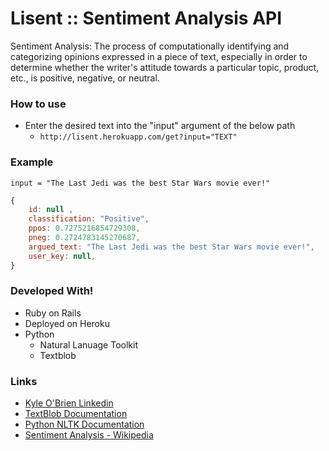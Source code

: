 # Lisent :: Sentiment Analysis API

Sentiment Analysis: The process of computationally identifying and categorizing opinions expressed in a piece of text, especially in order to determine whether the writer's attitude towards a particular topic, product, etc., is positive, negative, or neutral.

### How to use
- Enter the desired text into the "input" argument of the below path
  - `http://lisent.herokuapp.com/get?input="TEXT"`
 
### Example
`input = "The Last Jedi was the best Star Wars movie ever!" `

```javascript
{
    id: null , 
    classification: "Positive", 
    ppos: 0.7275216854729308, 
    pneg: 0.2724783145270687, 
    argued_text: "The Last Jedi was the best Star Wars movie ever!", 
    user_key: null,
}
```

### Developed With!
  - Ruby on Rails
  - Deployed on Heroku
  - Python
    - Natural Lanuage Toolkit
    - Textblob

### Links
  - [Kyle O'Brien Linkedin](www.linkedin.com/in/kyle1668)
  - [TextBlob Documentation](http://textblob.readthedocs.io/en/dev/)
  - [Python NLTK Documentation](http://www.nltk.org/)
  - [Sentiment Analysis - Wikipedia](https://en.wikipedia.org/wiki/Sentiment_analysis)
